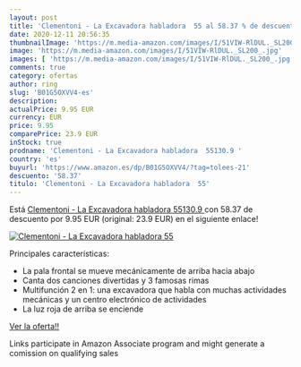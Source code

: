 ```yaml
---
layout: post
title: 'Clementoni - La Excavadora habladora  55 al 58.37 % de descuento'
date: 2020-12-11 20:56:35
thumbnailImage: 'https://m.media-amazon.com/images/I/51VIW-RlDUL._SL200_.jpg'
image: 'https://m.media-amazon.com/images/I/51VIW-RlDUL._SL200_.jpg'
images: [ 'https://m.media-amazon.com/images/I/51VIW-RlDUL._SL200_.jpg' ]
comments: true
category: ofertas
author: ring
slug: 'B01G5OXVV4-es'
description:
actualPrice: 9.95 EUR
currency: EUR
price: 9.95
comparePrice: 23.9 EUR
inStock: true
prodname: 'Clementoni - La Excavadora habladora  55130.9 '
country: 'es'
buyurl: 'https://www.amazon.es/dp/B01G5OXVV4/?tag=tolees-21'
descuento: '58.37'
titulo: 'Clementoni - La Excavadora habladora  55'
---
```


Está [Clementoni - La Excavadora habladora  55130.9 ](https://www.amazon.es/dp/B01G5OXVV4/?tag=tolees-21) con 58.37 de descuento por 9.95 EUR (original: 23.9 EUR) en el siguiente enlace!

[![Clementoni - La Excavadora habladora  55](https://m.media-amazon.com/images/I/51VIW-RlDUL._SL200_.jpg)](https://www.amazon.es/dp/B01G5OXVV4/?tag=tolees-21)

Principales características:

- La pala frontal se mueve mecánicamente de arriba hacia abajo
- Canta dos canciones divertidas y 3 famosas rimas
- Multifunción 2 en 1: una excavadora que habla con muchas actividades mecánicas y un centro electrónico de actividades
- La luz roja de arriba se enciende

[Ver la oferta!!](https://www.amazon.es/dp/B01G5OXVV4/?tag=tolees-21)

Links participate in Amazon Associate program and might generate a comission on qualifying sales


